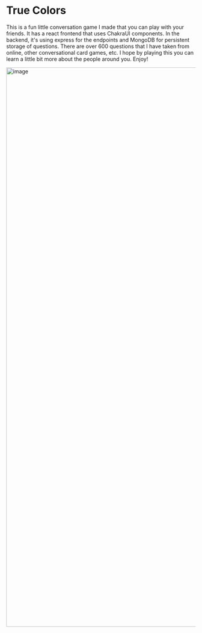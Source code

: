 # True Colors
This is a fun little conversation game I made that you can play with your friends. It has a react frontend that uses ChakraUI components. In the backend, it's using express for the endpoints and MongoDB for persistent storage of questions. There are over 600 questions that I have taken from online, other conversational card games, etc. I hope by playing this you can learn a little bit more about the people around you. Enjoy!

<img width="1490" alt="image" src="https://github.com/user-attachments/assets/b950bcf2-346a-47fb-a03c-3750086ecba1">
